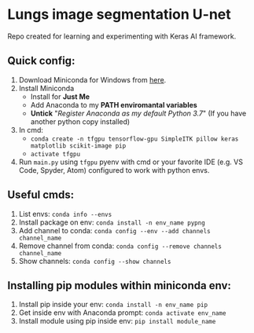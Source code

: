 # Lungs image segmentation U-net
Repo created for learning and experimenting with Keras AI framework.

## Quick config:  
1. Download Miniconda for Windows from [here](https://repo.anaconda.com/miniconda/Miniconda3-latest-Windows-x86_64.exe).  
2. Install Miniconda  
   - Install for **Just Me**  
   - Add Anaconda to my **PATH enviromantal variables**   
   - **Untick** "*Register Anaconda as my default Python 3.7*" (If you have another python copy installed)     
3. In cmd: 
   - `conda create -n tfgpu tensorflow-gpu SimpleITK pillow keras matplotlib scikit-image pip`  
   - `activate tfgpu`    
4. Run `main.py` using `tfgpu` pyenv with cmd or your favorite IDE (e.g. VS Code, Spyder, Atom) configured to work with python envs.

## Useful cmds:
1. List envs: `conda info --envs`
2. Install package on env: `conda install -n env_name pypng`
3. Add channel to conda: `conda config --env --add channels channel_name`
4. Remove channel from conda: `conda config --remove channels channel_name`
5. Show channels: `conda config --show channels`

## Installing pip modules within miniconda env:
1. Install pip inside your env: `conda install -n env_name pip`
2. Get inside env with Anaconda prompt: `conda activate env_name`
3. Install module using pip inside env: `pip install module_name`